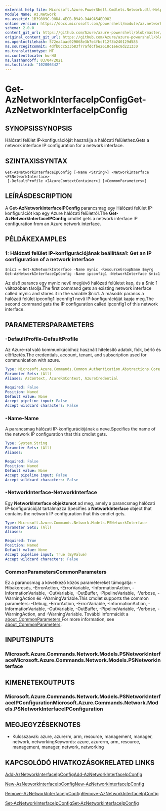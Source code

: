 ```yaml
---
external help file: Microsoft.Azure.PowerShell.Cmdlets.Network.dll-Help.xml
Module Name: Az.Network
ms.assetid: 1B39809C-90DA-4ECB-B949-D4A9A54ED982
online version: https://docs.microsoft.com/powershell/module/az.network/get-aznetworkinterfaceipconfig
schema: 2.0.0
content_git_url: https://github.com/Azure/azure-powershell/blob/master/src/Network/Network/help/Get-AzNetworkInterfaceIpConfig.md
original_content_git_url: https://github.com/Azure/azure-powershell/blob/master/src/Network/Network/help/Get-AzNetworkInterfaceIpConfig.md
ms.openlocfilehash: 572ea4aac029068e3b7e4fbcf12f3b240129d585
ms.sourcegitcommit: 4dfb0cc533b83f77afdcfbe2618c1e6c8d221330
ms.translationtype: MT
ms.contentlocale: hu-HU
ms.lasthandoff: 03/04/2021
ms.locfileid: "102006342"
---
```

# <span data-ttu-id="4dfa0-101">Get-AzNetworkInterfaceIpConfig</span><span class="sxs-lookup"><span data-stu-id="4dfa0-101">Get-AzNetworkInterfaceIpConfig</span></span>

## <span data-ttu-id="4dfa0-102">SYNOPSIS</span><span class="sxs-lookup"><span data-stu-id="4dfa0-102">SYNOPSIS</span></span>
<span data-ttu-id="4dfa0-103">Hálózati felület IP-konfigurációját használja a hálózati felülethez.</span><span class="sxs-lookup"><span data-stu-id="4dfa0-103">Gets a network interface IP configuration for a network interface.</span></span>

## <span data-ttu-id="4dfa0-104">SZINTAXIS</span><span class="sxs-lookup"><span data-stu-id="4dfa0-104">SYNTAX</span></span>

```
Get-AzNetworkInterfaceIpConfig [-Name <String>] -NetworkInterface <PSNetworkInterface>
 [-DefaultProfile <IAzureContextContainer>] [<CommonParameters>]
```

## <span data-ttu-id="4dfa0-105">LEÍRÁS</span><span class="sxs-lookup"><span data-stu-id="4dfa0-105">DESCRIPTION</span></span>
<span data-ttu-id="4dfa0-106">A **Get-AzNetworkInterfaceIPConfig** parancsmag egy Hálózati felület IP-konfigurációt kap egy Azure hálózati felületről.</span><span class="sxs-lookup"><span data-stu-id="4dfa0-106">The **Get-AzNetworkInterfaceIPConfig** cmdlet gets a network interface IP configuration from an Azure network interface.</span></span>

## <span data-ttu-id="4dfa0-107">PÉLDÁK</span><span class="sxs-lookup"><span data-stu-id="4dfa0-107">EXAMPLES</span></span>

### <span data-ttu-id="4dfa0-108">1: Hálózati felület IP-konfigurációjának beállítása</span><span class="sxs-lookup"><span data-stu-id="4dfa0-108">1: Get an IP configuration of a network interface</span></span>
```
$nic1 = Get-AzNetworkInterface -Name mynic -ResourceGroupName $myrg
Get-AzNetworkInterfaceIpConfig -Name ipconfig1 -NetworkInterface $nic1
```

<span data-ttu-id="4dfa0-109">Az első parancs egy mynic nevű meglévő hálózati felületet kap, és a $nic 1 változóban tárolja.</span><span class="sxs-lookup"><span data-stu-id="4dfa0-109">The first command gets an existing network interface called mynic and stores it in the variable $nic1.</span></span> <span data-ttu-id="4dfa0-110">A második parancs a hálózati felület ipconfig1 ipconfig1 nevű IP-konfigurációját kapja meg.</span><span class="sxs-lookup"><span data-stu-id="4dfa0-110">The second command gets the IP configuration called ipconfig1 of this network interface.</span></span>
    

## <span data-ttu-id="4dfa0-111">PARAMETERS</span><span class="sxs-lookup"><span data-stu-id="4dfa0-111">PARAMETERS</span></span>

### <span data-ttu-id="4dfa0-112">-DefaultProfile</span><span class="sxs-lookup"><span data-stu-id="4dfa0-112">-DefaultProfile</span></span>
<span data-ttu-id="4dfa0-113">Az Azure-ral való kommunikációhoz használt hitelesítő adatok, fiók, bérlő és előfizetés.</span><span class="sxs-lookup"><span data-stu-id="4dfa0-113">The credentials, account, tenant, and subscription used for communication with azure.</span></span>

```yaml
Type: Microsoft.Azure.Commands.Common.Authentication.Abstractions.Core.IAzureContextContainer
Parameter Sets: (All)
Aliases: AzContext, AzureRmContext, AzureCredential

Required: False
Position: Named
Default value: None
Accept pipeline input: False
Accept wildcard characters: False
```

### <span data-ttu-id="4dfa0-114">-Name</span><span class="sxs-lookup"><span data-stu-id="4dfa0-114">-Name</span></span>
<span data-ttu-id="4dfa0-115">A parancsmag hálózati IP-konfigurációjának a neve.</span><span class="sxs-lookup"><span data-stu-id="4dfa0-115">Specifies the name of the network IP configuration that this cmdlet gets.</span></span>

```yaml
Type: System.String
Parameter Sets: (All)
Aliases:

Required: False
Position: Named
Default value: None
Accept pipeline input: False
Accept wildcard characters: False
```

### <span data-ttu-id="4dfa0-116">-NetworkInterface</span><span class="sxs-lookup"><span data-stu-id="4dfa0-116">-NetworkInterface</span></span>
<span data-ttu-id="4dfa0-117">Egy **NetworkInterface objektumot** ad meg, amely a parancsmag hálózati IP-konfigurációját tartalmazza.</span><span class="sxs-lookup"><span data-stu-id="4dfa0-117">Specifies a **NetworkInterface** object that contains the network IP configuration that this cmdlet gets.</span></span>

```yaml
Type: Microsoft.Azure.Commands.Network.Models.PSNetworkInterface
Parameter Sets: (All)
Aliases:

Required: True
Position: Named
Default value: None
Accept pipeline input: True (ByValue)
Accept wildcard characters: False
```

### <span data-ttu-id="4dfa0-118">CommonParameters</span><span class="sxs-lookup"><span data-stu-id="4dfa0-118">CommonParameters</span></span>
<span data-ttu-id="4dfa0-119">Ez a parancsmag a következő közös paramétereket támogatja: -Hibakeresés, -ErrorAction, -ErrorVariable, -InformationAction, -InformationVariable, -OutVariable, -OutBuffer, -PipelineVariable, -Verbose, -WarningAction és -WarningVariable.</span><span class="sxs-lookup"><span data-stu-id="4dfa0-119">This cmdlet supports the common parameters: -Debug, -ErrorAction, -ErrorVariable, -InformationAction, -InformationVariable, -OutVariable, -OutBuffer, -PipelineVariable, -Verbose, -WarningAction, and -WarningVariable.</span></span> <span data-ttu-id="4dfa0-120">További információt a [about_CommonParameters.](http://go.microsoft.com/fwlink/?LinkID=113216)</span><span class="sxs-lookup"><span data-stu-id="4dfa0-120">For more information, see [about_CommonParameters](http://go.microsoft.com/fwlink/?LinkID=113216).</span></span>

## <span data-ttu-id="4dfa0-121">INPUTS</span><span class="sxs-lookup"><span data-stu-id="4dfa0-121">INPUTS</span></span>

### <span data-ttu-id="4dfa0-122">Microsoft.Azure.Commands.Network.Models.PSNetworkInterface</span><span class="sxs-lookup"><span data-stu-id="4dfa0-122">Microsoft.Azure.Commands.Network.Models.PSNetworkInterface</span></span>

## <span data-ttu-id="4dfa0-123">KIMENETEK</span><span class="sxs-lookup"><span data-stu-id="4dfa0-123">OUTPUTS</span></span>

### <span data-ttu-id="4dfa0-124">Microsoft.Azure.Commands.Network.Models.PSNetworkInterfaceIPConfiguration</span><span class="sxs-lookup"><span data-stu-id="4dfa0-124">Microsoft.Azure.Commands.Network.Models.PSNetworkInterfaceIPConfiguration</span></span>

## <span data-ttu-id="4dfa0-125">MEGJEGYZÉSEK</span><span class="sxs-lookup"><span data-stu-id="4dfa0-125">NOTES</span></span>
* <span data-ttu-id="4dfa0-126">Kulcsszavak: azure, azurerm, arm, resource, management, manager, network, networking</span><span class="sxs-lookup"><span data-stu-id="4dfa0-126">Keywords: azure, azurerm, arm, resource, management, manager, network, networking</span></span>

## <span data-ttu-id="4dfa0-127">KAPCSOLÓDÓ HIVATKOZÁSOK</span><span class="sxs-lookup"><span data-stu-id="4dfa0-127">RELATED LINKS</span></span>

[<span data-ttu-id="4dfa0-128">Add-AzNetworkInterfaceIpConfig</span><span class="sxs-lookup"><span data-stu-id="4dfa0-128">Add-AzNetworkInterfaceIpConfig</span></span>](./Add-AzNetworkInterfaceIpConfig.md)

[<span data-ttu-id="4dfa0-129">New-AzNetworkInterfaceIpConfig</span><span class="sxs-lookup"><span data-stu-id="4dfa0-129">New-AzNetworkInterfaceIpConfig</span></span>](./New-AzNetworkInterfaceIpConfig.md)

[<span data-ttu-id="4dfa0-130">Remove-AzNetworkInterfaceIpConfig</span><span class="sxs-lookup"><span data-stu-id="4dfa0-130">Remove-AzNetworkInterfaceIpConfig</span></span>](./Remove-AzNetworkInterfaceIpConfig.md)

[<span data-ttu-id="4dfa0-131">Set-AzNetworkInterfaceIpConfig</span><span class="sxs-lookup"><span data-stu-id="4dfa0-131">Set-AzNetworkInterfaceIpConfig</span></span>](./Set-AzNetworkInterfaceIpConfig.md)


